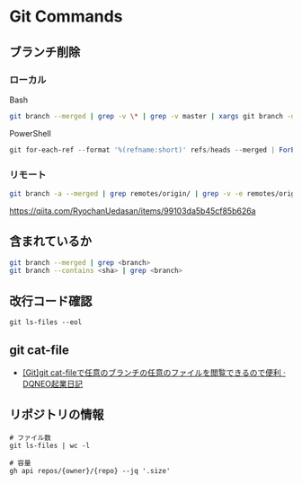 # Git Commands

## ブランチ削除

### ローカル
Bash
```bash
git branch --merged | grep -v \* | grep -v master | xargs git branch -d
```

PowerShell
```powershell
git for-each-ref --format '%(refname:short)' refs/heads --merged | ForEach-Object { If("develop","master" -notcontains $_) { git branch $_ -d } }
```

### リモート
```bash
git branch -a --merged | grep remotes/origin/ | grep -v -e remotes/origin/master -e remotes/origin/HEAD | sed -e 's%remotes/origin/\(.\)%\1%g' | tr "\n" " " | xargs git push --delete origin
```
https://qiita.com/RyochanUedasan/items/99103da5b45cf85b626a

## 含まれているか

```bash
git branch --merged | grep <branch>
git branch --contains <sha> | grep <branch>
```

## 改行コード確認
```
git ls-files --eol
```

## git cat-file
- [[Git]git cat-fileで任意のブランチの任意のファイルを閲覧できるので便利 · DQNEO起業日記](http://dqn.sakusakutto.jp/2013/06/git_cat-file.html)

## リポジトリの情報

```shell
# ファイル数
git ls-files | wc -l

# 容量
gh api repos/{owner}/{repo} --jq '.size'
```
